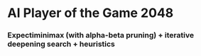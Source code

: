 # AI Player of the Game 2048
### Expectiminimax (with alpha-beta pruning) + iterative deepening search + heuristics
